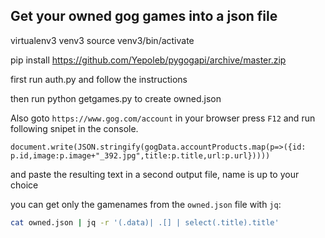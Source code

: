 ## Get your owned gog games into a json file

virtualenv3 venv3
source venv3/bin/activate

pip install https://github.com/Yepoleb/pygogapi/archive/master.zip

first run auth.py and follow the instructions

then run python getgames.py to create owned.json

Also goto `https://www.gog.com/account` in your browser press `F12` and run following snipet in the console.

```
document.write(JSON.stringify(gogData.accountProducts.map(p=>({id: p.id,image:p.image+"_392.jpg",title:p.title,url:p.url}))))
```

and paste the resulting text in a second output file, name is up to your choice


you can get only the gamenames from the `owned.json` file with `jq`:

```sh
cat owned.json | jq -r '(.data)| .[] | select(.title).title'
```